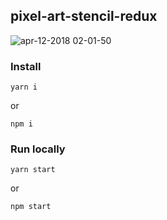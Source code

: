 ## pixel-art-stencil-redux

![apr-12-2018 02-01-50](https://user-images.githubusercontent.com/1388706/38649198-90b881ae-3df5-11e8-9d6e-8662c766f7b6.gif)

### Install

```
yarn i
```

or


```
npm i
```

### Run locally

```
yarn start
```

or

```
npm start
```